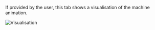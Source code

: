 If provided by the user, this tab shows a visualisation of the machine animation. 

![Visualisation](../../screenshots/Main%20View/Visualisation.png)
